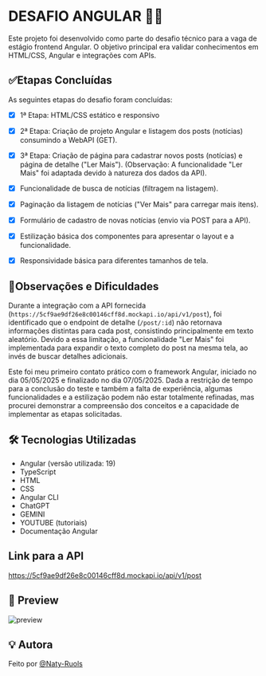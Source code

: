 # DESAFIO ANGULAR 📍🔥

Este projeto foi desenvolvido como parte do desafio técnico para a vaga de estágio frontend Angular. O objetivo principal era validar conhecimentos em HTML/CSS, Angular e integrações com APIs.

## ✅Etapas Concluídas

As seguintes etapas do desafio foram concluídas:

- [x] 1ª Etapa: HTML/CSS estático e responsivo 
- [x] 2ª Etapa: Criação de projeto Angular e listagem dos posts (notícias) consumindo a WebAPI (GET).
- [x] 3ª Etapa: Criação de página para cadastrar novos posts (notícias) e página de detalhe ("Ler Mais"). (Observação: A funcionalidade "Ler Mais" foi adaptada devido à natureza dos dados da API).
- [x] Funcionalidade de busca de notícias (filtragem na listagem).
- [x] Paginação da listagem de notícias ("Ver Mais" para carregar mais itens).
- [x] Formulário de cadastro de novas notícias (envio via POST para a API).
- [x] Estilização básica dos componentes para apresentar o layout e a funcionalidade.
- [x] Responsividade básica para diferentes tamanhos de tela.


## 🔴Observações e Dificuldades

Durante a integração com a API fornecida (`https://5cf9ae9df26e8c00146cff8d.mockapi.io/api/v1/post`), foi identificado que o endpoint de detalhe (`/post/:id`) não retornava informações distintas para cada post, consistindo principalmente em texto aleatório. Devido a essa limitação, a funcionalidade "Ler Mais" foi implementada para expandir o texto completo do post na mesma tela, ao invés de buscar detalhes adicionais.

Este foi meu primeiro contato prático com o framework Angular, iniciado no dia 05/05/2025 e finalizado no dia 07/05/2025. Dada a restrição de tempo para a conclusão do teste e também a falta de experiência, algumas funcionalidades e a estilização podem não estar totalmente refinadas, mas procurei demonstrar a compreensão dos conceitos e a capacidade de implementar as etapas solicitadas.

## 🛠️ Tecnologias Utilizadas

-   Angular (versão utilizada: 19)
-   TypeScript
-   HTML
-   CSS
-   Angular CLI
- ChatGPT
- GEMINI
- YOUTUBE (tutoriais)
- Documentação Angular

## Link para a API

https://5cf9ae9df26e8c00146cff8d.mockapi.io/api/v1/post



## 📸 Preview

![preview](https://cdn.prod.website-files.com/62876589ec366575fa309b1e/65d65a2a9abbec35593a1394_Angular%20NES%20Announcement.png)

## 💡 Autora

Feito por [@Naty-Ruols](https://github.com/Naty-Ruols)
